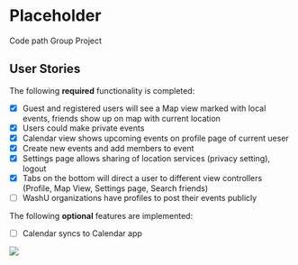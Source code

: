 # Placeholder
Code path Group Project


## User Stories

The following **required** functionality is completed:

- [x] Guest and registered users will see a Map view marked with local events, friends show up on map with current location
- [x] Users could make private events
- [x] Calendar view shows upcoming events on profile page of current ueser
- [x] Create new events and add members to event 
- [x] Settings page allows sharing of location services (privacy setting), logout 
- [x] Tabs on the bottom will direct a user to different view controllers (Profile, Map View, Settings page, Search friends)
- [ ] WashU organizations have profiles to post their events publicly

The following **optional** features are implemented:


- [ ] Calendar syncs to Calendar app


![](MappedOut/mappedout3.gif)
